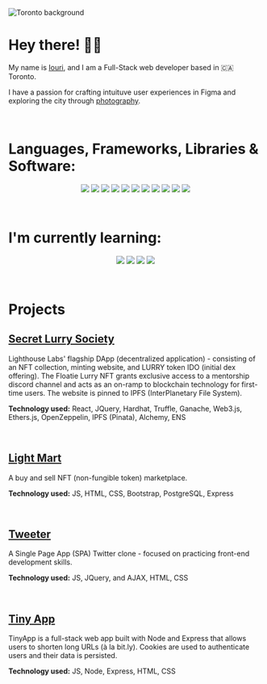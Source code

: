 ![Toronto background](https://raw.githubusercontent.com/iourivolkov/iourivolkov/3aad557df703b4a68f87cdc430a6440ca2620ad4/rainyToronto.png)

# Hey there! 👋🏻

My name is [Iouri](https://www.linkedin.com/in/iourivolkov/), and I am a Full-Stack web developer based in 🇨🇦 Toronto.

I have a passion for crafting intuituve user experiences in Figma and exploring the city through [photography](https://500px.com/p/ayureeeee?view=photos).

<br/>

# Languages, Frameworks, Libraries & Software:

<p align="center">

<img src="https://img.shields.io/badge/PostgreSQL-316192?style=for-the-badge&logo=postgresql&logoColor=white" />

<img src="https://img.shields.io/badge/React-20232A?style=for-the-badge&logo=react&logoColor=61DAFB" />

<img src="https://img.shields.io/badge/Node.js-339933?style=for-the-badge&logo=nodedotjs&logoColor=white" />

<img src="https://img.shields.io/badge/CSS3-1572B6?style=for-the-badge&logo=css3&logoColor=white" />

<img src="https://img.shields.io/badge/HTML5-E34F26?style=for-the-badge&logo=html5&logoColor=white" />

<img src="https://img.shields.io/badge/jQuery-0769AD?style=for-the-badge&logo=jquery&logoColor=white"/>

<img src="https://img.shields.io/badge/Figma-F24E1E?style=for-the-badge&logo=figma&logoColor=white"/>

<img src="https://img.shields.io/badge/Adobe%20Photoshop-31A8FF?style=for-the-badge&logo=Adobe%20Photoshop&logoColor=black"/>

<img src="https://img.shields.io/badge/Express.js-000000?style=for-the-badge&logo=express&logoColor=white"/>

<img src="https://img.shields.io/badge/GIT-E44C30?style=for-the-badge&logo=git&logoColor=white"/>

<img src="https://img.shields.io/badge/React_Router-CA4245?style=for-the-badge&logo=react-router&logoColor=white"/>

</p>
<br/>

# I'm currently learning:

<p align="center">
<img src="https://img.shields.io/badge/Solidity-e6e6e6?style=for-the-badge&logo=solidity&logoColor=black"/>

<img src="https://img.shields.io/badge/Rust-black?style=for-the-badge&logo=rust&logoColor=#E57324" />

<img src="https://img.shields.io/badge/MongoDB-4EA94B?style=for-the-badge&logo=mongodb&logoColor=white"/>

<img src="https://img.shields.io/badge/Redux-593D88?style=for-the-badge&logo=redux&logoColor=white"/>

</p>

<br/>

# Projects

[<h2>Secret Lurry Society</h2>](https://github.com/iourivolkov/Lurry-Contract-Website)

Lighthouse Labs' flagship DApp (decentralized application) - consisting of an NFT collection, minting website, and LURRY token IDO (initial dex offering). The Floatie Lurry NFT grants exclusive access to a mentorship discord channel and acts as an on-ramp to blockchain technology for first-time users. The website is pinned to IPFS (InterPlanetary File System).

<b>Technology used:</b> React, JQuery, Hardhat, Truffle, Ganache, Web3.js, Ethers.js, OpenZeppelin, IPFS (Pinata), Alchemy, ENS

<br/>

[<h2>Light Mart</h2>](https://github.com/iourivolkov/LightMart)

A buy and sell NFT (non-fungible token) marketplace. <br/>

<b>Technology used:</b> JS, HTML, CSS, Bootstrap, PostgreSQL, Express

<br/>

[<h2>Tweeter</h2>](https://github.com/iourivolkov/tweeter-app)

A Single Page App (SPA) Twitter clone - focused on practicing front-end development skills.

<b>Technology used:</b> JS, JQuery, and AJAX, HTML, CSS

<br/>

[<h2>Tiny App</h2>](https://github.com/iourivolkov/tinyapp)

TinyApp is a full-stack web app built with Node and Express that allows users to shorten long URLs (à la bit.ly). Cookies are used to authenticate users and their data is persisted.

<b>Technology used:</b> JS, Node, Express, HTML, CSS

<br/>
